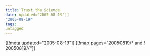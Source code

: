 ```yaml
---
title: Trust the Science
date: updated="2005-08-19"]]
"2005-08-19"
tags:
untagged
---
```

[[!meta updated="2005-08-19"]]
[[!map pages="20050819/* and ! 20050819/*/*"]]
